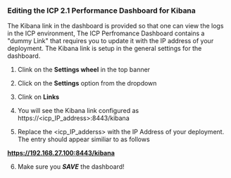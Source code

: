 ### Editing the ICP 2.1 Performance Dashboard for Kibana
The Kibana link in the dashboard is provided so that one can view the logs in the ICP environment, The ICP Perfromance Dashboard
contains a "dummy Link" that requires you to update it with the IP address of your deployment. The Kibana link is setup in the general settings for the dashboard.

1. Clink on the **Settings wheel** in the top banner

2. Click on the **Settings** option from the dropdown

3. Clink on **Links**

4. You will see the Kibana link configured as https://<icp_IP_address>:8443/kibana 

5. Replace the <icp_IP_adderss> with the IP Address of your deployment. The entry should appear similiar to as follows

**https://192.168.27.100:8443/kibana**

6. Make sure you ***SAVE*** the dashboard! 
